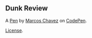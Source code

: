 Dunk Review
-----------


A [Pen](https://codepen.io/Crosscuttin/pen/XWVymjN) by [Marcos Chavez](https://codepen.io/Crosscuttin) on [CodePen](https://codepen.io).

[License](https://codepen.io/license/pen/XWVymjN).
